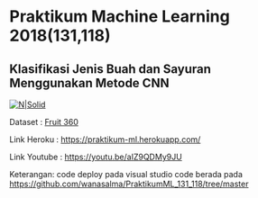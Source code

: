 # Praktikum Machine Learning 2018(131,118)
## Klasifikasi Jenis Buah dan Sayuran Menggunakan Metode CNN

[![N|Solid](https://www.gstatic.com/devrel-devsite/prod/vff7e8445fa7d53cc21534f5556b6a4ee6bfada97ce5d2ad049b51bab5c641518/tensorflow/images/lockup.svg)](https://nodesource.com/products/nsolid)

Dataset : [Fruit 360](https://www.kaggle.com/moltean/fruits)

Link Heroku : https://praktikum-ml.herokuapp.com/

Link Youtube  : https://youtu.be/aIZ9QDMy9JU

Keterangan:
code deploy pada visual studio code berada pada https://github.com/wanasalma/PraktikumML_131_118/tree/master
